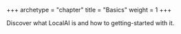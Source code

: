 +++
archetype = "chapter"
title = "Basics"
weight = 1
+++

Discover what LocalAI is and how to getting-started with it.
